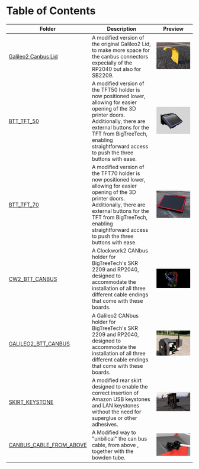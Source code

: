 # Table of Contents

| Folder                           | Description                                                                                                                                              | Preview |
|----------------------------------|----------------------------------------------------------------------------------------------------------------------------------------------------------|---------|
| [Galileo2 Canbus Lid](./Galileo2_Canbus_Lid)       | A modified version of the original Galileo2 Lid, to make more space for the canbus connectors expecially of the RP2040 but also for SB2209. | ![Preview](./Galileo2_Canbus_Lid/images/preview.png) |
| [BTT_TFT_50](./BTT_TFT_50)       | A modified version of the TFT50 holder is now positioned lower, allowing for easier opening of the 3D printer doors. Additionally, there are external buttons for the TFT from BigTreeTech, enabling straightforward access to push the three buttons with ease. | ![Preview](./BTT_TFT_50/images/preview.png) |
| [BTT_TFT_70](./BTT_TFT_70)       | A modified version of the TFT70 holder is now positioned lower, allowing for easier opening of the 3D printer doors. Additionally, there are external buttons for the TFT from BigTreeTech, enabling straightforward access to push the three buttons with ease. | ![Preview](./BTT_TFT_70/images/preview.png) |
| [CW2_BTT_CANBUS](./CW2_BTT_CANBUS) | A Clockwork2 CANbus holder for BigTreeTech's SKR 2209 and RP2040, designed to accommodate the installation of all three different cable endings that come with these boards. | ![Preview](./CW2_BTT_CANBUS/images/preview.png) |
| [GALILEO2_BTT_CANBUS](./GALILEO2_BTT_CANBUS) | A Galileo2 CANbus holder for BigTreeTech's SKR 2209 and RP2040, designed to accommodate the installation of all three different cable endings that come with these boards. | ![Preview](./GALILEO2_BTT_CANBUS/images/preview.png) |
| [SKIRT_KEYSTONE](./SKIRT_KEYSTONE) | A modified rear skirt designed to enable the correct insertion of Amazon USB keystones and LAN keystones without the need for superglue or other adhesives. | ![Preview](./SKIRT_KEYSTONE/images/preview.png) |
| [CANBUS_CABLE_FROM_ABOVE](./CANBUS_CABLE_FROM_ABOVE) | A Modified way to "unbilical" the can bus cable, from above , together with the bowden tube.  | ![Preview](./CANBUS_CABLE_FROM_ABOVE/images/preview.png) |
